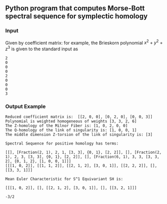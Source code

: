 ## Python program that computes Morse-Bott spectral sequence for symplectic homology
### Input
Given by coefficient matrix: for example, the Brieskorn polynomial $x^2+y^2+z^3$ is given to the standard input as
```
2
0
0
0
2
0
0
0
3
```

### Output Example
```
Reduced coefficient matrix is:  [[2, 0, 0], [0, 2, 0], [0, 0, 3]]
Polynomial is weighted homogeneous of weights [3, 3, 2, 6]
The Z-homology of the Milnor Fiber is: [1, 0, 2, 0, 0]
The Q-homology of the link of singularity is: [1, 0, 0, 1]
The middle dimension Z-torsion of the link of singularity is: [3]

Spectral Sequence for positive homology has terms:

[[], [Fraction(2, 1), 2, 1, [3, 3], {0, 1}, [2, 2]], [], [Fraction(2, 1), 2, 3, [3, 3], {0, 1}, [2, 2]], [], [Fraction(6, 1), 3, 3, [3, 3, 2], {0, 1, 2}, [1, 0, 0, 1]]]
[[[1, 0, 2]], [[1, 1, 2]], [[2, 1, 2], [3, 0, 1]], [[2, 2, 2]], [], [[3, 3, 1]]]

Mean Euler Characteristic for S^1 Equivariant SH is:

[[[1, 0, 2]], [], [[2, 1, 2], [3, 0, 1]], [], [[3, 2, 1]]]

-3/2
```
